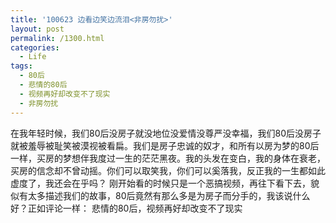 ```yaml
---
title: '100623 边看边笑边流泪<非房勿扰>'
layout: post
permalink: /1300.html
categories:
  - Life
tags:
  - 80后
  - 悲情的80后
  - 视频再好却改变不了现实
  - 非房勿扰
---
```

 在我年轻时候，我们80后没房子就没地位没爱情没尊严没幸福，我们80后没房子就被羞辱被耻笑被漠视被看扁。我们是房子忠诚的奴才，和所有以房为梦的80后一样，买房的梦想伴我度过一生的茫茫黑夜。我的头发在变白，我的身体在衰老，买房的信念却不曾动摇。你们可以取笑我，你们可以奚落我，反正我的一生都如此虚度了，我还会在乎吗？ 刚开始看的时候只是一个恶搞视频，再往下看下去，貌似有太多描述我们的故事，80后竟然有那么多是为房子而分手的，我该说什么好？正如评论一样： 悲情的80后，视频再好却改变不了现实
